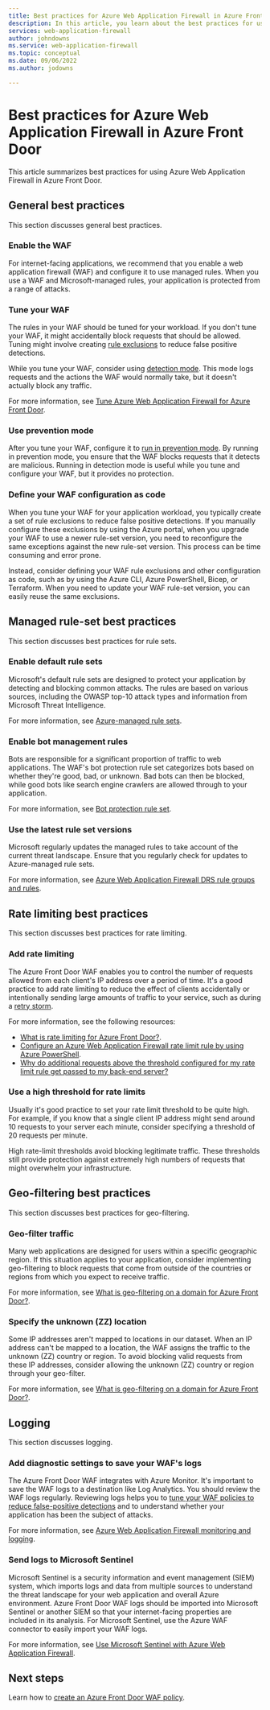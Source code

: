 ```yaml
---
title: Best practices for Azure Web Application Firewall in Azure Front Door
description: In this article, you learn about the best practices for using Azure Web Application Firewall in Azure Front Door.
services: web-application-firewall
author: johndowns
ms.service: web-application-firewall
ms.topic: conceptual
ms.date: 09/06/2022
ms.author: jodowns

---
```


# Best practices for Azure Web Application Firewall in Azure Front Door

This article summarizes best practices for using Azure Web Application Firewall in Azure Front Door.

## General best practices

This section discusses general best practices.

### Enable the WAF

For internet-facing applications, we recommend that you enable a web application firewall (WAF) and configure it to use managed rules. When you use a WAF and Microsoft-managed rules, your application is protected from a range of attacks.

### Tune your WAF

The rules in your WAF should be tuned for your workload. If you don't tune your WAF, it might accidentally block requests that should be allowed. Tuning might involve creating [rule exclusions](waf-front-door-exclusion.md) to reduce false positive detections.

While you tune your WAF, consider using [detection mode](waf-front-door-policy-settings.md#waf-mode). This mode logs requests and the actions the WAF would normally take, but it doesn't actually block any traffic.

For more information, see [Tune Azure Web Application Firewall for Azure Front Door](waf-front-door-tuning.md).

### Use prevention mode

After you tune your WAF, configure it to [run in prevention mode](waf-front-door-policy-settings.md#waf-mode). By running in prevention mode, you ensure that the WAF blocks requests that it detects are malicious. Running in detection mode is useful while you tune and configure your WAF, but it provides no protection.

### Define your WAF configuration as code

When you tune your WAF for your application workload, you typically create a set of rule exclusions to reduce false positive detections. If you manually configure these exclusions by using the Azure portal, when you upgrade your WAF to use a newer rule-set version, you need to reconfigure the same exceptions against the new rule-set version. This process can be time consuming and error prone.

Instead, consider defining your WAF rule exclusions and other configuration as code, such as by using the Azure CLI, Azure PowerShell, Bicep, or Terraform. When you need to update your WAF rule-set version, you can easily reuse the same exclusions.

## Managed rule-set best practices

This section discusses best practices for rule sets.

### Enable default rule sets

Microsoft's default rule sets are designed to protect your application by detecting and blocking common attacks. The rules are based on various sources, including the OWASP top-10 attack types and information from Microsoft Threat Intelligence.

For more information, see [Azure-managed rule sets](afds-overview.md#azure-managed-rule-sets).

### Enable bot management rules

Bots are responsible for a significant proportion of traffic to web applications. The WAF's bot protection rule set categorizes bots based on whether they're good, bad, or unknown. Bad bots can then be blocked, while good bots like search engine crawlers are allowed through to your application.

For more information, see [Bot protection rule set](afds-overview.md#bot-protection-rule-set).

### Use the latest rule set versions

Microsoft regularly updates the managed rules to take account of the current threat landscape. Ensure that you regularly check for updates to Azure-managed rule sets.

For more information, see [Azure Web Application Firewall DRS rule groups and rules](waf-front-door-drs.md).

## Rate limiting best practices

This section discusses best practices for rate limiting.

### Add rate limiting

The Azure Front Door WAF enables you to control the number of requests allowed from each client's IP address over a period of time. It's a good practice to add rate limiting to reduce the effect of clients accidentally or intentionally sending large amounts of traffic to your service, such as during a [retry storm](/azure/architecture/antipatterns/retry-storm/).

For more information, see the following resources:

- [What is rate limiting for Azure Front Door?](waf-front-door-rate-limit.md).
- [Configure an Azure Web Application Firewall rate limit rule by using Azure PowerShell](waf-front-door-rate-limit-configure.md).
- [Why do additional requests above the threshold configured for my rate limit rule get passed to my back-end server?](waf-faq.yml#why-do-additional-requests-above-the-threshold-configured-for-my-rate-limit-rule-get-passed-to-my-backend-server-)

### Use a high threshold for rate limits

Usually it's good practice to set your rate limit threshold to be quite high. For example, if you know that a single client IP address might send around 10 requests to your server each minute, consider specifying a threshold of 20 requests per minute.

High rate-limit thresholds avoid blocking legitimate traffic. These thresholds still provide protection against extremely high numbers of requests that might overwhelm your infrastructure.

## Geo-filtering best practices

This section discusses best practices for geo-filtering.

### Geo-filter traffic

Many web applications are designed for users within a specific geographic region. If this situation applies to your application, consider implementing geo-filtering to block requests that come from outside of the countries or regions from which you expect to receive traffic.

For more information, see [What is geo-filtering on a domain for Azure Front Door?](waf-front-door-tutorial-geo-filtering.md).

### Specify the unknown (ZZ) location

Some IP addresses aren't mapped to locations in our dataset. When an IP address can't be mapped to a location, the WAF assigns the traffic to the unknown (ZZ) country or region. To avoid blocking valid requests from these IP addresses, consider allowing the unknown (ZZ) country or region through your geo-filter.

For more information, see [What is geo-filtering on a domain for Azure Front Door?](waf-front-door-tutorial-geo-filtering.md).

## Logging

This section discusses logging.

### Add diagnostic settings to save your WAF's logs

The Azure Front Door WAF integrates with Azure Monitor. It's important to save the WAF logs to a destination like Log Analytics. You should review the WAF logs regularly. Reviewing logs helps you to [tune your WAF policies to reduce false-positive detections](#tune-your-waf) and to understand whether your application has been the subject of attacks.

For more information, see [Azure Web Application Firewall monitoring and logging](waf-front-door-monitor.md).

### Send logs to Microsoft Sentinel

Microsoft Sentinel is a security information and event management (SIEM) system, which imports logs and data from multiple sources to understand the threat landscape for your web application and overall Azure environment. Azure Front Door WAF logs should be imported into Microsoft Sentinel or another SIEM so that your internet-facing properties are included in its analysis. For Microsoft Sentinel, use the Azure WAF connector to easily import your WAF logs.

For more information, see [Use Microsoft Sentinel with Azure Web Application Firewall](../waf-sentinel.md).

## Next steps

Learn how to [create an Azure Front Door WAF policy](waf-front-door-create-portal.md).
